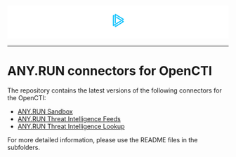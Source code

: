 <p align="center">
    <a href="#readme">
        <img alt="ANY.RUN logo" src="https://raw.githubusercontent.com/anyrun/anyrun-sdk/b3dfde1d3aa018d0a1c3b5d0fa8aaa652e80d883/static/logo.svg">
    </a>
</p>

______________________________________________________________________

# ANY.RUN connectors for OpenCTI

The repository contains the latest versions of the following connectors for the OpenCTI:
* [ANY.RUN Sandbox](https://app.any.run/?utm_source=sdk_projects&utm_medium=integration&utm_campaign=appanyrun) 
* [ANY.RUN Threat Intelligence Feeds](https://intelligence.any.run/feeds/?utm_source=sdk_projects&utm_medium=integration&utm_campaign=intelligence-feeds)
* [ANY.RUN Threat Intelligence Lookup](https://intelligence.any.run/?utm_source=sdk_projects&utm_medium=integration&utm_campaign=intelligence-lookup)

For more detailed information, please use the README files in the subfolders.
